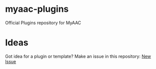 # myaac-plugins
 Official Plugins repository for MyAAC

# Ideas
Got idea for a plugin or template?
Make an issue in this repository: [New Issue](https://github.com/slawkens/myaac-plugins/issues/new)
